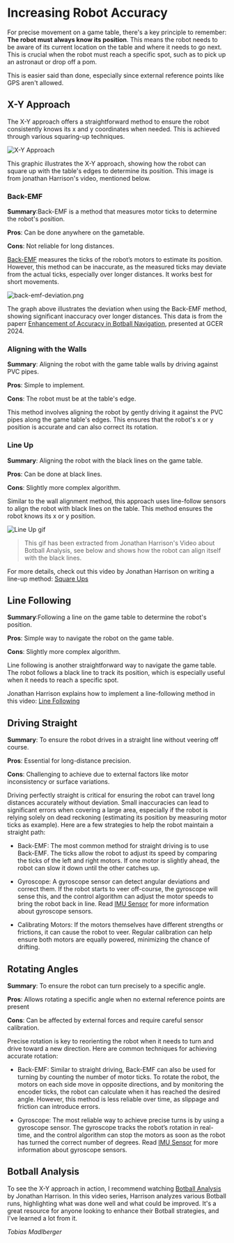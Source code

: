 # Increasing Robot Accuracy

<secondary-label ref="tobias-madlberger"/>

For precise movement on a game table, there's a key principle to remember: **The robot must always know its position**.
This
means the robot needs to be aware of its current location on the table and where it needs to go next. This is crucial
when the robot must reach a specific spot, such as to pick up an astronaut or drop off a pom.

This is easier said than done, especially since external reference points like GPS aren't allowed.

## X-Y Approach

The X-Y approach offers a straightforward method to ensure the robot consistently knows its x and y coordinates when
needed. This is achieved through various squaring-up techniques.

![X-Y Approach](x-y-approach.png)

This graphic illustrates the X-Y approach, showing how the robot can square up with the table's edges to determine its
position. This image is from jonathan Harrison's video, mentioned below.

### Back-EMF

<tldr>
    <p><b>Summary</b>:Back-EMF is a method that measures motor ticks to determine the robot's position.</p>
    <p><b>Pros</b>: Can be done anywhere on the gametable.</p>
    <p><b>Cons</b>: Not reliable for long distances.</p>
</tldr>

[Back-EMF](https://en.wikipedia.org/wiki/Counter-electromotive_force) measures the ticks of the robot’s motors to
estimate its position. However, this method can be inaccurate, as
the measured ticks may deviate from the actual ticks, especially over longer distances. It works best for short
movements.

![back-emf-deviation.png](back-emf-deviation.png)

The graph above illustrates the deviation when using the Back-EMF method, showing significant inaccuracy over longer
distances. This data is from the
paperr [Enhancement of Accuracy in Botball Navigation](https://www.kipr.org/wp-content/uploads/2024/08/Enhancement_of_Accuracy_in_Botball_Navigation.pdf),
presented at GCER 2024.

### Aligning with the Walls

<tldr>
    <p><b>Summary</b>: Aligning the robot with the game table walls by driving against PVC pipes.</p>
    <p><b>Pros</b>: Simple to implement.</p>
    <p><b>Cons</b>: The robot must be at the table's edge.</p>
</tldr>

This method involves aligning the robot by gently driving it against the PVC pipes along the game table's edges. This
ensures that the robot's x or y position is accurate and can also correct its rotation.

### Line Up

<tldr>
    <p><b>Summary</b>: Aligning the robot with the black lines on the game table.</p>
    <p><b>Pros</b>: Can be done at black lines.</p>
    <p><b>Cons</b>: Slightly more complex algorithm.</p>
</tldr>

Similar to the wall alignment method, this approach uses line-follow sensors to align the robot with black lines on the
table. This method ensures the robot knows its x or y position.

![Line Up gif](line-up.gif)

> This gif has been extracted from Jonathan Harrison's Video about Botball Analysis, see below and shows how the robot
> can align itself with the black lines.

For more details, check out this video by Jonathan Harrison on writing a line-up
method: [Square Ups](https://www.youtube.com/watch?v=jBVklWdPp7g)

## Line Following

<tldr>
    <p><b>Summary</b>:Following a line on the game table to determine the robot's position.</p>
    <p><b>Pros</b>: Simple way to navigate the robot on the game table.</p>
    <p><b>Cons</b>: Slightly more complex algorithm.</p>
</tldr>

Line following is another straightforward way to navigate the game table. The robot follows a black line to track its
position, which is especially useful when it needs to reach a specific spot.

Jonathan Harrison explains how to implement a line-following method in this
video: [Line Following](https://www.youtube.com/watch?v=i_qSt3hAxzc)

## Driving Straight

<tldr> <p><b>Summary</b>: To ensure the robot drives in a straight line without veering off course.</p> <p><b>Pros</b>: Essential for long-distance precision.</p> <p><b>Cons</b>: Challenging to achieve due to external factors like motor inconsistency or surface variations.</p> </tldr>

Driving perfectly straight is critical for ensuring the robot can travel long distances accurately without deviation.
Small inaccuracies can lead to significant errors when covering a large area, especially if the robot is relying solely
on dead reckoning (estimating its position by measuring motor ticks as example).
Here are a few strategies to help the robot maintain a straight path:

- Back-EMF: The most common method for straight driving is to use Back-EMF.
  The ticks allow the robot to adjust its speed by comparing the ticks of the left and right motors.
  If one motor is slightly ahead, the robot can slow it down until the other catches up.

- Gyroscope: A gyroscope sensor can detect angular deviations and correct them.
  If the robot starts to veer off-course, the gyroscope will sense this,
  and the control algorithm can adjust the motor speeds to bring the robot back in line.
  Read [IMU Sensor](IMU.md) for more information about gyroscope sensors.

- Calibrating Motors: If the motors themselves have different strengths or frictions, it can cause the robot to veer.
  Regular calibration can help ensure both motors are equally powered, minimizing the chance of drifting.

## Rotating Angles

<tldr> <p><b>Summary</b>: To ensure the robot can turn precisely to a specific angle.</p> <p><b>Pros</b>: Allows rotating a specific angle when no external reference points are present</p> <p><b>Cons</b>: Can be affected by external forces and require careful sensor calibration.</p> </tldr>

Precise rotation is key to reorienting the robot when it needs to turn and drive toward a new direction.
Here are common techniques for achieving accurate rotation:

- Back-EMF: Similar to straight driving, Back-EMF can also be used for turning by counting the number of motor ticks.
  To rotate the robot, the motors on each side move in opposite directions,
  and by monitoring the encoder ticks, the robot can calculate when it has reached the desired angle.
  However, this method is less reliable over time, as slippage and friction can introduce errors.

- Gyroscope: The most reliable way to achieve precise turns is by using a gyroscope sensor.
  The gyroscope tracks the robot’s rotation in real-time,
  and the control algorithm can stop the motors as soon as the robot has turned the correct number of degrees.
  Read [IMU Sensor](IMU.md) for more information about gyroscope sensors.

## Botball Analysis

To see the X-Y approach in action, I recommend watching [Botball Analysis](https://www.youtube.com/watch?v=OVaKQVpcXsI)
by Jonathan Harrison. In this video series,
Harrison analyzes various Botball runs, highlighting what was done well and what could be improved. It's a great
resource for anyone looking to enhance their Botball strategies, and I've learned a lot from it.

<include from="snippet-lib.md" element-id="footer">
    <var name="authors">Tobias Madlberger</var>
</include>